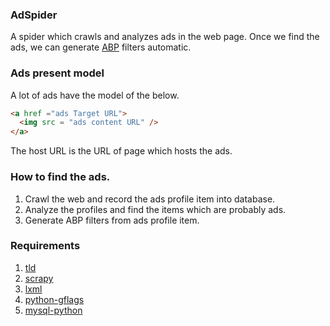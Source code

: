 ### AdSpider
A spider which crawls and analyzes ads in the web page. Once we find the ads,
we can generate [ABP](https://adblockplus.org/) filters automatic.

### Ads present model
A lot of ads have the model of the below.
```html
<a href ="ads Target URL">
  <img src = "ads content URL" />
</a>
```
The host URL is the URL of page which hosts the ads.

### How to find the ads.
1. Crawl the web and record the ads profile item into database.
2. Analyze the profiles and find the items which are probably ads.
3. Generate ABP filters from ads profile item.

### Requirements
1. [tld](https://pypi.python.org/pypi/tld)
2. [scrapy](https://github.com/scrapy/scrapy)
3. [lxml](http://lxml.de/)
4. [python-gflags]()
5. [mysql-python]()


